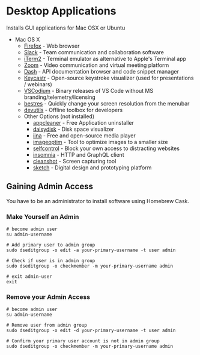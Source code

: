 # Desktop Applications

Installs GUI applications for Mac OSX or Ubuntu

* Mac OS X
  * [Firefox] - Web browser
  * [Slack] - Team communication and collaboration software
  * [iTerm2] - Terminal emulator as alternative to Apple's Terminal app
  * [Zoom] - Video communication and virtual meeting platform
  * [Dash] - API documentation browser and code snippet manager
  * [Keycastr] - Open-source keystroke visualizer (used for presentations / webinars)
  * [VSCodium] - Binary releases of VS Code without MS branding/telemetry/licensing
  * [bestres] - Quickly change your screen resolution from the menubar
  * [devutils] - Offline toolbox for developers
  * Other Options (not installed)
    * [appcleaner] - Free Application uninstaller
    * [daisydisk] - Disk space visualizer
    * [iina] - Free and open-source media player
    * [imageoptim] - Tool to optimize images to a smaller size
    * [selfcontrol] - Block your own access to distracting websites
    * [insomnia] - HTTP and GraphQL client
    * [cleanshot] - Screen capturing tool
    * [sketch] - Digital design and prototyping platform

[Brave]: https://snapcraft.io/brave

[Firefox]: https://formulae.brew.sh/cask/firefox#default
[Slack]: https://formulae.brew.sh/cask/slack
[Zoom]: https://formulae.brew.sh/cask/zoom
[iTerm2]: https://formulae.brew.sh/cask/iterm2
[Dash]: https://formulae.brew.sh/cask/dash
[Keycastr]: https://formulae.brew.sh/cask/keycastr
[VSCodium]: https://formulae.brew.sh/cask/vscodium
[bestres]: https://formulae.brew.sh/cask/bestres
[devutils]: https://formulae.brew.sh/cask/devutils
[appcleaner]: https://formulae.brew.sh/cask/appcleaner
[daisydisk]: https://formulae.brew.sh/cask/daisydisk
[iina]: https://formulae.brew.sh/cask/iina
[imageoptim]: https://formulae.brew.sh/cask/imageoptim
[selfcontrol]: https://formulae.brew.sh/cask/selfcontrol
[insomnia]: https://formulae.brew.sh/cask/insomnia
[cleanshot]: https://formulae.brew.sh/cask/cleanshot
[sketch]: https://formulae.brew.sh/cask/sketch

## Gaining Admin Access

You have to be an administrator to install software using Homebrew Cask.

### Make Yourself an Admin

```shell
# become admin user
su admin-username

# Add primary user to admin group
sudo dseditgroup -o edit -a your-primary-username -t user admin

# Check if user is in admin group
sudo dseditgroup -o checkmember -m your-primary-username admin

# exit admin-user
exit
```

### Remove your Admin Access

```shell
# become admin user
su admin-username

# Remove user from admin group
sudo dseditgroup -o edit -d your-primary-username -t user admin

# Confirm your primary user account is not in admin group
sudo dseditgroup -o checkmember -m your-primary-username admin
```

